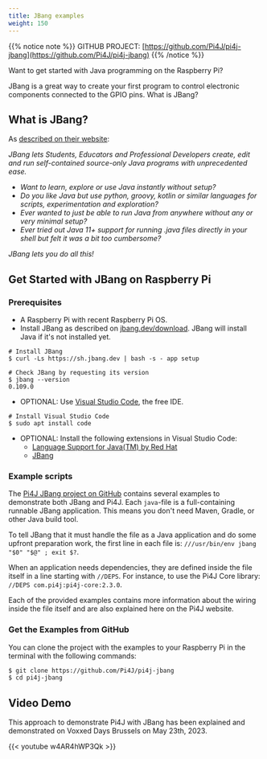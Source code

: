 ```yaml
---
title: JBang examples
weight: 150
---
```


{{% notice note %}}
GITHUB PROJECT: [https://github.com/Pi4J/pi4j-jbang](https://github.com/Pi4J/pi4j-jbang)
{{% /notice %}}

Want to get started with Java programming on the Raspberry Pi?

JBang is a great way to create your first program to control electronic components connected to the GPIO pins.
What is JBang?

## What is JBang?

As [described on their website](https://www.jbang.dev/):

*JBang lets Students, Educators and Professional Developers create, edit and run self-contained source-only Java programs with unprecedented ease.*

* *Want to learn, explore or use Java instantly without setup?*
* *Do you like Java but use python, groovy, kotlin or similar languages for scripts, experimentation and exploration?*
* *Ever wanted to just be able to run Java from anywhere without any or very minimal setup?*
* *Ever tried out Java 11+ support for running .java files directly in your shell but felt it was a bit too cumbersome?*

*JBang lets you do all this!*

## Get Started with JBang on Raspberry Pi

### Prerequisites

* A Raspberry Pi with recent Raspberry Pi OS.
* Install JBang as described on [jbang.dev/download](https://www.jbang.dev/download/). JBang will install Java if it's not installed yet.
```shell
# Install JBang
$ curl -Ls https://sh.jbang.dev | bash -s - app setup

# Check JBang by requesting its version
$ jbang --version        
0.109.0
```
* OPTIONAL: Use [Visual Studio Code](https://code.visualstudio.com/), the free IDE.
```shell
# Install Visual Studio Code
$ sudo apt install code
```
* OPTIONAL: Install the following extensions in Visual Studio Code:
    * [Language Support for Java(TM) by Red Hat](https://marketplace.visualstudio.com/items?itemName=redhat.java)
    * [JBang](https://marketplace.visualstudio.com/items?itemName=jbangdev.jbang-vscode)

### Example scripts

The [Pi4J JBang project on GitHub](https://github.com/Pi4J/pi4j-jbang) contains several examples to demonstrate both JBang and Pi4J. Each `java`-file is a full-containing runnable JBang application. This means you don't need Maven, Gradle, or other Java build tool.

To tell JBang that it must handle the file as a Java application and do some upfront preparation work, the first line in each file is: `///usr/bin/env jbang "$0" "$@" ; exit $?`.

When an application needs dependencies, they are defined inside the file itself in a line starting with `//DEPS`. For instance, to use the Pi4J Core library: `//DEPS com.pi4j:pi4j-core:2.3.0`.

Each of the provided examples contains more information about the wiring inside the file itself and are also explained here on the Pi4J website.

### Get the Examples from GitHub

You can clone the project with the examples to your Raspberry Pi in the terminal with the following commands:

```bash
$ git clone https://github.com/Pi4J/pi4j-jbang
$ cd pi4j-jbang
```

## Video Demo

This approach to demonstrate Pi4J with JBang has been explained and demonstrated on Voxxed Days Brussels on May 23th, 2023.

{{< youtube w4AR4hWP3Qk >}}